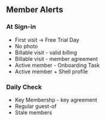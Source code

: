 ## Member Alerts

### At Sign-in
* First visit -> Free Trial Day
* No photo
* Billable visit - valid billing
* Billable visit - member agreement
* Active member - Onboarding Task
* Active member + Shell profile

### Daily Check
* Key Membershp - key agreement
* Regular guest-of
* Stale members
 
